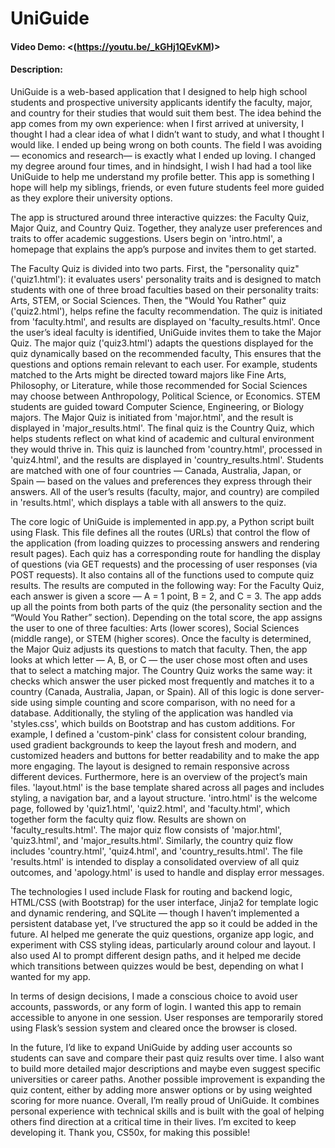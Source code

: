 # UniGuide
#### Video Demo:  <(https://youtu.be/_kGHj1QEvKM)>
#### Description:
UniGuide is a web-based application that I designed to help high school students and prospective university applicants identify the faculty, major, and country for their studies that would suit them best.
The idea behind the app comes from my own experience: when I first arrived at university, I thought I had a clear idea of what I didn’t want to study, and what I thought I would like. I ended up being wrong on both counts. The field I was avoiding — economics and research— is exactly what I ended up loving.
I changed my degree around four times, and in hindsight, I wish I had had a tool like UniGuide to help me understand my profile better. This app is something I hope will help my siblings, friends, or even future students feel more guided as they explore their university options.

The app is structured around three interactive quizzes: the Faculty Quiz, Major Quiz, and Country Quiz. Together, they analyze user preferences and traits to offer academic suggestions. Users begin on 'intro.html', a homepage that explains the app’s purpose and invites them to get started.

The Faculty Quiz is divided into two parts. First, the "personality quiz" ('quiz1.html'): it evaluates users' personality traits and is designed to match students with one of three broad faculties based on their personality traits: Arts, STEM, or Social Sciences. Then, the "Would You Rather" quiz ('quiz2.html'), helps refine the faculty recommendation. The quiz is initiated from 'faculty.html', and results are displayed on 'faculty_results.html'.
Once the user’s ideal faculty is identified, UniGuide invites them to take the Major Quiz. The major quiz ('quiz3.html') adapts the questions displayed for the quiz dynamically based on the recommended faculty, This ensures that the questions and options remain relevant to each user. For example, students matched to the Arts might be directed toward majors like Fine Arts, Philosophy, or Literature, while those recommended for Social Sciences may choose between Anthropology, Political Science, or Economics. STEM students are guided toward Computer Science, Engineering, or Biology majors. The Major Quiz is initiated from 'major.html', and the result is displayed in 'major_results.html'.
The final quiz is the Country Quiz, which helps students reflect on what kind of academic and cultural environment they would thrive in. This quiz is launched from 'country.html', processed in 'quiz4.html', and the results are displayed in 'country_results.html'. Students are matched with one of four countries — Canada, Australia, Japan, or Spain — based on the values and preferences they express through their answers.
All of the user’s results (faculty, major, and country) are compiled in 'results.html', which displays a table with all answers to the quiz.

The core logic of UniGuide is implemented in app.py, a Python script built using Flask. This file defines all the routes (URLs) that control the flow of the application (from loading quizzes to processing answers and rendering result pages). Each quiz has a corresponding route for handling the display of questions (via GET requests) and the processing of user responses (via POST requests). It also contains all of the functions used to compute quiz results.
The results are computed in the following way: For the Faculty Quiz, each answer is given a score — A = 1 point, B = 2, and C = 3. The app adds up all the points from both parts of the quiz (the personality section and the “Would You Rather” section). Depending on the total score, the app assigns the user to one of three faculties: Arts (lower scores), Social Sciences (middle range), or STEM (higher scores). Once the faculty is determined, the Major Quiz adjusts its questions to match that faculty. Then, the app looks at which letter — A, B, or C — the user chose most often and uses that to select a matching major. The Country Quiz works the same way: it checks which answer the user picked most frequently and matches it to a country (Canada, Australia, Japan, or Spain). All of this logic is done server-side using simple counting and score comparison, with no need for a database.
Additionally, the styling of the application was handled via 'styles.css', which builds on Bootstrap and has custom additions. For example, I defined a 'custom-pink' class for consistent colour branding, used gradient backgrounds to keep the layout fresh and modern, and customized headers and buttons for better readability and to make the app more engaging. The layout is designed to remain responsive across different devices.
Furthermore, here is an overview of the project’s main files. 'layout.html' is the base template shared across all pages and includes styling, a navigation bar, and a layout structure. 'intro.html' is the welcome page, followed by 'quiz1.html', 'quiz2.html', and 'faculty.html', which together form the faculty quiz flow. Results are shown on 'faculty_results.html'. The major quiz flow consists of 'major.html', 'quiz3.html', and 'major_results.html'. Similarly, the country quiz flow includes 'country.html', 'quiz4.html', and 'country_results.html'. The file 'results.html' is intended to display a consolidated overview of all quiz outcomes, and 'apology.html' is used to handle and display error messages.

The technologies I used include Flask for routing and backend logic, HTML/CSS (with Bootstrap) for the user interface, Jinja2 for template logic and dynamic rendering, and SQLite — though I haven’t implemented a persistent database yet, I’ve structured the app so it could be added in the future. AI helped me generate the quiz questions, organize app logic, and experiment with CSS styling ideas, particularly around colour and layout. I also used AI to prompt different design paths, and it helped me decide which transitions between quizzes would be best, depending on what I wanted for my app.

In terms of design decisions, I made a conscious choice to avoid user accounts, passwords, or any form of login. I wanted this app to remain accessible to anyone in one session. User responses are temporarily stored using Flask’s session system and cleared once the browser is closed.

In the future, I’d like to expand UniGuide by adding user accounts so students can save and compare their past quiz results over time. I also want to build more detailed major descriptions and maybe even suggest specific universities or career paths. Another possible improvement is expanding the quiz content, either by adding more answer options or by using weighted scoring for more nuance.
Overall, I’m really proud of UniGuide. It combines personal experience with technical skills and is built with the goal of helping others find direction at a critical time in their lives. I’m excited to keep developing it. Thank you, CS50x, for making this possible!
